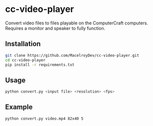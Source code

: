 # cc-video-player

Convert video files to files playable on the ComputerCraft computers. Requires a monitor and speaker to fully function.

## Installation

```bash
git clone https://github.com/MacelroyDev/cc-video-player.git
cd cc-video-player
pip install -r requirements.txt
```

## Usage

```bash
python convert.py <input file> <resolution> <fps>
```

## Example

```bash
python convert.py video.mp4 82x40 5
```



